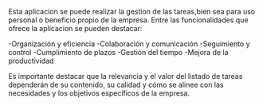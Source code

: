 Esta aplicacion se puede realizar la gestion de las tareas,bien sea para uso personal o beneficio propio de la empresa. 
Entre las funcionalidades que ofrece la aplicacion se pueden destacar:

-Organización y eficiencia
-Colaboración y comunicación
-Seguimiento y control
-Cumplimiento de plazos
-Gestión del tiempo
-Mejora de la productividad

Es importante destacar que la relevancia y el valor del listado de tareas dependerán de su contenido, su calidad y cómo se alinee con las necesidades y los objetivos específicos de la empresa.